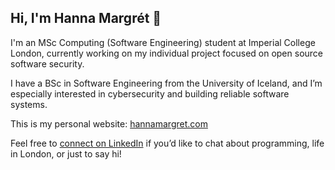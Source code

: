 ## Hi, I'm Hanna Margrét 👋

I'm an MSc Computing (Software Engineering) student at Imperial College London, currently working on my individual project focused on open source software security.

I have a BSc in Software Engineering from the University of Iceland, and I’m especially interested in cybersecurity and building reliable software systems.

This is my personal website: [hannamargret.com](https://www.hannamargret.com/)

Feel free to [connect on LinkedIn](https://www.linkedin.com/in/hanna-margret/) if you’d like to chat about programming, life in London, or just to say hi!

<!--
### Senior Project 1
Web applicaton for finding drink prices at various establishments in Iceland.

[Wine Not?](https://winenot-mday.onrender.com/)



-->
<!--
### Web Programming 2
#### Assignment 1
[Boltadeild (Game League)](https://hannajonsd.github.io/WebProgramming2-V1/),
[Link to repository](https://github.com/hannajonsd/webProgramming2-V1)

#### Assignment 2 
[Link to repository](https://github.com/hannajonsd/webProgramming2-V2)

#### Assignment 3
[Link to repository](https://github.com/hannajonsd/WebProgramming2-V3)

#### Assignment 4 
[Link to repository](https://github.com/hannajonsd/Vef2-v4)

#### Assignment 5
[Prismic App](https://my-prismic-app.vercel.app/),
[Link to repository](https://github.com/hannajonsd/my-prismic-app)


#### Final Project
[Link to repository](https://github.com/bjoggi5/Vef2-Hopur-5-Plotukerfi)

-->

<!--
**hannajonsd/hannajonsd** is a ✨ _special_ ✨ repository because its `README.md` (this file) appears on your GitHub profile.

Here are some ideas to get you started:

- 🔭 I’m currently working at Origo Iceland as a Software Solutions Specialist.
- 👯 I’m looking to collaborate on ...
- 🤔 I’m looking for help with ...
- 💬 Ask me about ...
- 😄 Pronouns: she/her
- ⚡ Fun fact: ...
-->
